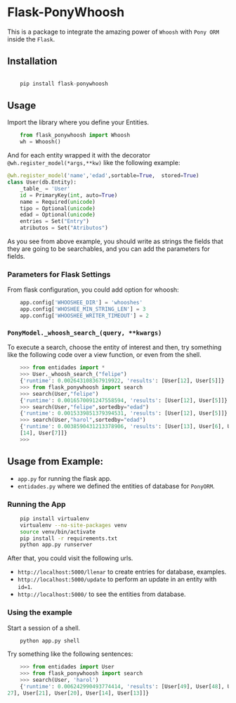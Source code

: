 # Flask-PonyWhoosh
This is a package to integrate the amazing power of `Whoosh` with `Pony ORM` inside the `Flask`.

## Installation

```python

    pip install flask-ponywhoosh
```

## Usage
Import the library where you define your Entities.

```python 
    from flask_ponywhoosh import Whoosh
    wh = Whoosh()
```
And for each entity wrapped it with the decorator `@wh.register_model(*args,**kw)` like the following example:


```python
@wh.register_model('name','edad',sortable=True,  stored=True)
class User(db.Entity):
    _table_ = 'User'
    id = PrimaryKey(int, auto=True)
    name = Required(unicode)
    tipo = Optional(unicode)
    edad = Optional(unicode)
    entries = Set("Entry")
    atributos = Set("Atributos")
```

As you see from above example, you should write as strings the fields that they are going to be searchables, and you can add the parameters for fields.

### Parameters for Flask Settings

From flask configuration, you could add option for whoosh:

```python
    app.config['WHOOSHEE_DIR'] = 'whooshes'
    app.config['WHOSHEE_MIN_STRING_LEN'] = 3
    app.config['WHOOSHEE_WRITER_TIMEOUT'] = 2
```

### `PonyModel._whoosh_search_(query, **kwargs)`
To execute a search, choose the entity of interest and then, try something like the following code over a view function, or even from the shell.

```python
    >>> from entidades import *
    >>> User._whoosh_search_("felipe")
    {'runtime': 0.002643108367919922, 'results': [User[12], User[5]]}
    >>> from flask_ponywhoosh import search
    >>> search(User,"felipe")
    {'runtime': 0.0016570091247558594, 'results': [User[12], User[5]]}
    >>> search(User,"felipe",sortedby="edad")
    {'runtime': 0.0015339851379394531, 'results': [User[12], User[5]]}
    >>> search(User,"harol",sortedby="edad")
    {'runtime': 0.0038590431213378906, 'results': [User[13], User[6], User
    [14], User[7]]}
    >>>

```

## Usage from Example:

-   `app.py` for running the flask app.
-   `entidades.py` where we defined the entities of database for `PonyORM`.

### Running the App


```bash
    pip install virtualenv
    virtualenv --no-site-packages venv
    source venv/bin/activate
    pip install -r requirements.txt
    python app.py runserver

```

After that, you could visit the following urls.
-   `http://localhost:5000/llenar` to create entries for database, examples.
-   `http://localhost:5000/update` to perform an update in an entity with `id=1`.
-   `http://localhost:5000/` to see the entities from database.


### Using the example

Start a session of a shell.

```bash
    python app.py shell
```

Try something like the following sentences:

```python
    >>> from entidades import User
    >>> from flask_ponywhoosh import search
    >>> search(User, 'harol')
    {'runtime': 0.006242990493774414, 'results': [User[49], User[48], User[35], User[34], User[28], User[
27], User[21], User[20], User[14], User[13]]}
```
